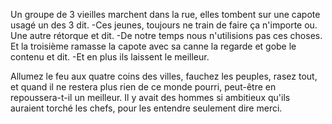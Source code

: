Un groupe de 3 vieilles marchent dans la rue, elles tombent sur une capote usagé un des 3 dit.
-Ces jeunes, toujours ne train de faire ça n'importe ou.
Une autre rétorque et dit.
-De notre temps nous n'utilisions pas ces choses.
Et la troisième ramasse la capote avec sa canne la regarde et gobe le contenu et dit.
-Et en plus ils laissent le meilleur.

Allumez le feu aux quatre coins des villes, fauchez les peuples, rasez tout, et quand il ne restera plus rien de ce monde pourri, peut-être en repoussera-t-il un meilleur. Il y avait des hommes si ambitieux qu'ils auraient torché les chefs, pour les entendre seulement dire merci.
